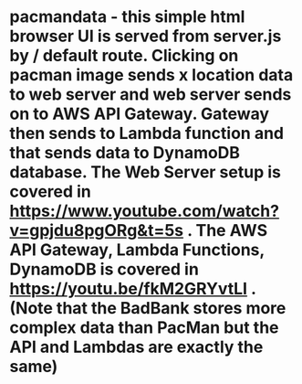 # pacmandata - this simple html browser UI is served from server.js by / default route. Clicking on pacman image sends x location data to web server and web server sends on to AWS API Gateway. Gateway then sends to Lambda function and that sends data to DynamoDB database. The Web Server setup is covered in https://www.youtube.com/watch?v=gpjdu8pgORg&t=5s . The AWS API Gateway, Lambda Functions, DynamoDB is covered in https://youtu.be/fkM2GRYvtLI . (Note that the BadBank stores more complex data than PacMan but the API and Lambdas are exactly the same)
